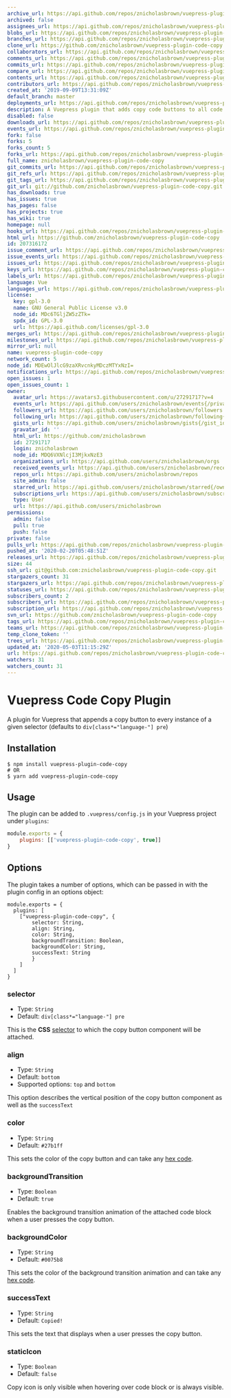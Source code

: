 ```yaml
---
archive_url: https://api.github.com/repos/znicholasbrown/vuepress-plugin-code-copy/{archive_format}{/ref}
archived: false
assignees_url: https://api.github.com/repos/znicholasbrown/vuepress-plugin-code-copy/assignees{/user}
blobs_url: https://api.github.com/repos/znicholasbrown/vuepress-plugin-code-copy/git/blobs{/sha}
branches_url: https://api.github.com/repos/znicholasbrown/vuepress-plugin-code-copy/branches{/branch}
clone_url: https://github.com/znicholasbrown/vuepress-plugin-code-copy.git
collaborators_url: https://api.github.com/repos/znicholasbrown/vuepress-plugin-code-copy/collaborators{/collaborator}
comments_url: https://api.github.com/repos/znicholasbrown/vuepress-plugin-code-copy/comments{/number}
commits_url: https://api.github.com/repos/znicholasbrown/vuepress-plugin-code-copy/commits{/sha}
compare_url: https://api.github.com/repos/znicholasbrown/vuepress-plugin-code-copy/compare/{base}...{head}
contents_url: https://api.github.com/repos/znicholasbrown/vuepress-plugin-code-copy/contents/{+path}
contributors_url: https://api.github.com/repos/znicholasbrown/vuepress-plugin-code-copy/contributors
created_at: '2019-09-09T13:31:09Z'
default_branch: master
deployments_url: https://api.github.com/repos/znicholasbrown/vuepress-plugin-code-copy/deployments
description: A Vuepress plugin that adds copy code buttons to all code blocks.
disabled: false
downloads_url: https://api.github.com/repos/znicholasbrown/vuepress-plugin-code-copy/downloads
events_url: https://api.github.com/repos/znicholasbrown/vuepress-plugin-code-copy/events
fork: false
forks: 5
forks_count: 5
forks_url: https://api.github.com/repos/znicholasbrown/vuepress-plugin-code-copy/forks
full_name: znicholasbrown/vuepress-plugin-code-copy
git_commits_url: https://api.github.com/repos/znicholasbrown/vuepress-plugin-code-copy/git/commits{/sha}
git_refs_url: https://api.github.com/repos/znicholasbrown/vuepress-plugin-code-copy/git/refs{/sha}
git_tags_url: https://api.github.com/repos/znicholasbrown/vuepress-plugin-code-copy/git/tags{/sha}
git_url: git://github.com/znicholasbrown/vuepress-plugin-code-copy.git
has_downloads: true
has_issues: true
has_pages: false
has_projects: true
has_wiki: true
homepage: null
hooks_url: https://api.github.com/repos/znicholasbrown/vuepress-plugin-code-copy/hooks
html_url: https://github.com/znicholasbrown/vuepress-plugin-code-copy
id: 207316172
issue_comment_url: https://api.github.com/repos/znicholasbrown/vuepress-plugin-code-copy/issues/comments{/number}
issue_events_url: https://api.github.com/repos/znicholasbrown/vuepress-plugin-code-copy/issues/events{/number}
issues_url: https://api.github.com/repos/znicholasbrown/vuepress-plugin-code-copy/issues{/number}
keys_url: https://api.github.com/repos/znicholasbrown/vuepress-plugin-code-copy/keys{/key_id}
labels_url: https://api.github.com/repos/znicholasbrown/vuepress-plugin-code-copy/labels{/name}
language: Vue
languages_url: https://api.github.com/repos/znicholasbrown/vuepress-plugin-code-copy/languages
license:
  key: gpl-3.0
  name: GNU General Public License v3.0
  node_id: MDc6TGljZW5zZTk=
  spdx_id: GPL-3.0
  url: https://api.github.com/licenses/gpl-3.0
merges_url: https://api.github.com/repos/znicholasbrown/vuepress-plugin-code-copy/merges
milestones_url: https://api.github.com/repos/znicholasbrown/vuepress-plugin-code-copy/milestones{/number}
mirror_url: null
name: vuepress-plugin-code-copy
network_count: 5
node_id: MDEwOlJlcG9zaXRvcnkyMDczMTYxNzI=
notifications_url: https://api.github.com/repos/znicholasbrown/vuepress-plugin-code-copy/notifications{?since,all,participating}
open_issues: 1
open_issues_count: 1
owner:
  avatar_url: https://avatars3.githubusercontent.com/u/27291717?v=4
  events_url: https://api.github.com/users/znicholasbrown/events{/privacy}
  followers_url: https://api.github.com/users/znicholasbrown/followers
  following_url: https://api.github.com/users/znicholasbrown/following{/other_user}
  gists_url: https://api.github.com/users/znicholasbrown/gists{/gist_id}
  gravatar_id: ''
  html_url: https://github.com/znicholasbrown
  id: 27291717
  login: znicholasbrown
  node_id: MDQ6VXNlcjI3MjkxNzE3
  organizations_url: https://api.github.com/users/znicholasbrown/orgs
  received_events_url: https://api.github.com/users/znicholasbrown/received_events
  repos_url: https://api.github.com/users/znicholasbrown/repos
  site_admin: false
  starred_url: https://api.github.com/users/znicholasbrown/starred{/owner}{/repo}
  subscriptions_url: https://api.github.com/users/znicholasbrown/subscriptions
  type: User
  url: https://api.github.com/users/znicholasbrown
permissions:
  admin: false
  pull: true
  push: false
private: false
pulls_url: https://api.github.com/repos/znicholasbrown/vuepress-plugin-code-copy/pulls{/number}
pushed_at: '2020-02-20T05:48:51Z'
releases_url: https://api.github.com/repos/znicholasbrown/vuepress-plugin-code-copy/releases{/id}
size: 44
ssh_url: git@github.com:znicholasbrown/vuepress-plugin-code-copy.git
stargazers_count: 31
stargazers_url: https://api.github.com/repos/znicholasbrown/vuepress-plugin-code-copy/stargazers
statuses_url: https://api.github.com/repos/znicholasbrown/vuepress-plugin-code-copy/statuses/{sha}
subscribers_count: 2
subscribers_url: https://api.github.com/repos/znicholasbrown/vuepress-plugin-code-copy/subscribers
subscription_url: https://api.github.com/repos/znicholasbrown/vuepress-plugin-code-copy/subscription
svn_url: https://github.com/znicholasbrown/vuepress-plugin-code-copy
tags_url: https://api.github.com/repos/znicholasbrown/vuepress-plugin-code-copy/tags
teams_url: https://api.github.com/repos/znicholasbrown/vuepress-plugin-code-copy/teams
temp_clone_token: ''
trees_url: https://api.github.com/repos/znicholasbrown/vuepress-plugin-code-copy/git/trees{/sha}
updated_at: '2020-05-03T11:15:29Z'
url: https://api.github.com/repos/znicholasbrown/vuepress-plugin-code-copy
watchers: 31
watchers_count: 31
---
```


# Vuepress Code Copy Plugin

A plugin for Vuepress that appends a copy button to every instance of a given selector (defaults to `div[class*="language-"] pre`)

## Installation

```
$ npm install vuepress-plugin-code-copy
# OR
$ yarn add vuepress-plugin-code-copy
```

## Usage

The plugin can be added to `.vuepress/config.js` in your Vuepress project under `plugins`:

```javascript
module.exports = {
    plugins: [['vuepress-plugin-code-copy', true]]
}
```

## Options

The plugin takes a number of options, which can be passed in with the plugin config in an options object:

```
module.exports = {
  plugins: [
    ["vuepress-plugin-code-copy", {
        selector: String,
        align: String,
        color: String,
        backgroundTransition: Boolean,
        backgroundColor: String,
        successText: String
        }
    ]
  ]
}
```

### selector

-   Type: `String`
-   Default: `div[class*="language-"] pre`

This is the **CSS** [selector](https://developer.mozilla.org/en-US/docs/Web/CSS/CSS_Selectors) to which the copy button component will be attached.

### align

-   Type: `String`
-   Default: `bottom`
-   Supported options: `top` and `bottom`

This option describes the vertical position of the copy button component as well as the `successText`

### color

-   Type: `String`
-   Default: `#27b1ff`

This sets the color of the copy button and can take any [hex code](https://htmlcolorcodes.com/).

### backgroundTransition

-   Type: `Boolean`
-   Default: `true`

Enables the background transition animation of the attached code block when a user presses the copy button.

### backgroundColor

-   Type: `String`
-   Default: `#0075b8`

This sets the color of the background transition animation and can take any [hex code](https://htmlcolorcodes.com/).

### successText

-   Type: `String`
-   Default: `Copied!`

This sets the text that displays when a user presses the copy button.

### staticIcon

-   Type: `Boolean`
-   Default: `false`

Copy icon is only visible when hovering over code block or is always visible. 